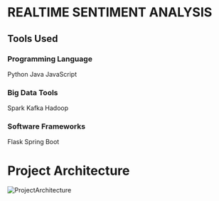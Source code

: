 # REALTIME SENTIMENT ANALYSIS
## Tools Used 
### Programming Language
  Python
  Java
  JavaScript
### Big Data Tools
  Spark 
  Kafka
  Hadoop
### Software Frameworks
  Flask
  Spring Boot

# Project Architecture

![ProjectArchitecture](https://github.com/AshikJenly/REAL_TIME_SENTIMENT_ANALYSIS/assets/116492348/3c44c2ff-74d9-460a-86ff-11e8cd3b8413)


